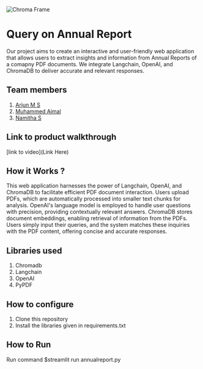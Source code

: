 ![Chroma Frame](https://github.com/TH-Activities/saturday-hack-night-template/assets/90635335/365c00da-597c-446f-9aa7-bed99fb26074)

# Query on Annual Report
Our project aims to create an interactive and user-friendly web application that allows users to extract insights and information from Annual Reports of a comapny PDF documents. 
We integrate Langchain, OpenAI, and ChromaDB to deliver accurate and relevant responses.

## Team members
1. [Arjun M S](https://github.com/arjun-ms)
2. [Muhammed Ajmal](https://github.com/ajmalmohad)
3. [Namitha S](https://github.com/Namitha-S-11465)

## Link to product walkthrough
[link to video](Link Here)

## How it Works ?
This web application harnesses the power of Langchain, OpenAI, and ChromaDB to facilitate efficient PDF document interaction. 
Users upload PDFs, which are automatically processed into smaller text chunks for analysis. 
OpenAI's language model is employed to handle user questions with precision, providing contextually relevant answers. 
ChromaDB stores document embeddings, enabling retrieval of information from the PDFs. 
Users simply input their queries, and the system matches these inquiries with the PDF content, offering concise and accurate responses.

## Libraries used
1. Chromadb
2. Langchain
3. OpenAI
4. PyPDF
   
## How to configure
1. Clone this repository
2. Install the libraries given in requirements.txt
   
## How to Run
Run command $streamlit run annualreport.py
